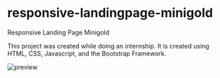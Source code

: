 # responsive-landingpage-minigold
Responsive Landing Page Minigold

This project was created while doing an internship. It is created using HTML, CSS, Javascript, and the Bootstrap Framework.

![preview](https://user-images.githubusercontent.com/66197703/156501775-9ff42ce5-c3b1-41cc-9af9-0d1db8756330.JPG)

